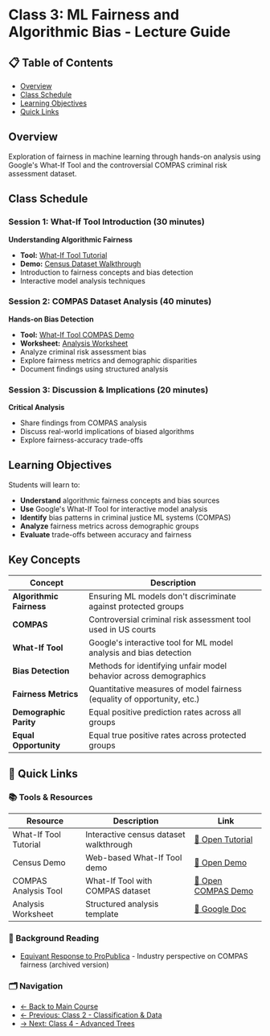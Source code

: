 # Class 3: ML Fairness and Algorithmic Bias - Lecture Guide

## 📋 Table of Contents
- [Overview](#overview)
- [Class Schedule](#class-schedule)
- [Learning Objectives](#learning-objectives)
- [Quick Links](#quick-links)

## Overview
Exploration of fairness in machine learning through hands-on analysis using Google's What-If Tool and the controversial COMPAS criminal risk assessment dataset.

## Class Schedule

### Session 1: What-If Tool Introduction (30 minutes)
**Understanding Algorithmic Fairness**
- **Tool:** [What-If Tool Tutorial](https://pair-code.github.io/what-if-tool/learn/tutorials/walkthrough/)
- **Demo:** [Census Dataset Walkthrough](https://pair-code.github.io/what-if-tool/demos/uci.html)
- Introduction to fairness concepts and bias detection
- Interactive model analysis techniques

### Session 2: COMPAS Dataset Analysis (40 minutes)
**Hands-on Bias Detection**
- **Tool:** [What-If Tool COMPAS Demo](https://pair-code.github.io/what-if-tool/demos/compas.html)
- **Worksheet:** [Analysis Worksheet](https://docs.google.com/document/d/1XRQTGwyYw6vZ4e2LGDVSM8BEfbxoY16BLYA5OnLF8O8/edit?usp=sharing)
- Analyze criminal risk assessment bias
- Explore fairness metrics and demographic disparities
- Document findings using structured analysis

### Session 3: Discussion & Implications (20 minutes)
**Critical Analysis**
- Share findings from COMPAS analysis
- Discuss real-world implications of biased algorithms
- Explore fairness-accuracy trade-offs

## Learning Objectives
Students will learn to:
- **Understand** algorithmic fairness concepts and bias sources
- **Use** Google's What-If Tool for interactive model analysis
- **Identify** bias patterns in criminal justice ML systems (COMPAS)
- **Analyze** fairness metrics across demographic groups
- **Evaluate** trade-offs between accuracy and fairness

## Key Concepts

| Concept | Description |
|---------|-------------|
| **Algorithmic Fairness** | Ensuring ML models don't discriminate against protected groups |
| **COMPAS** | Controversial criminal risk assessment tool used in US courts |
| **What-If Tool** | Google's interactive tool for ML model analysis and bias detection |
| **Bias Detection** | Methods for identifying unfair model behavior across demographics |
| **Fairness Metrics** | Quantitative measures of model fairness (equality of opportunity, etc.) |
| **Demographic Parity** | Equal positive prediction rates across all groups |
| **Equal Opportunity** | Equal true positive rates across protected groups |

## 🔗 Quick Links

### 📚 Tools & Resources
| Resource | Description | Link |
|----------|-------------|------|
| What-If Tool Tutorial | Interactive census dataset walkthrough | [🔧 Open Tutorial](https://pair-code.github.io/what-if-tool/learn/tutorials/walkthrough/) |
| Census Demo | Web-based What-If Tool demo | [🔧 Open Demo](https://pair-code.github.io/what-if-tool/demos/uci.html) |
| COMPAS Analysis Tool | What-If Tool with COMPAS dataset | [🔧 Open COMPAS Demo](https://pair-code.github.io/what-if-tool/demos/compas.html) |
| Analysis Worksheet | Structured analysis template | [📝 Google Doc](https://docs.google.com/document/d/1XRQTGwyYw6vZ4e2LGDVSM8BEfbxoY16BLYA5OnLF8O8/edit?usp=sharing) |

### 📖 Background Reading
- [Equivant Response to ProPublica](https://web.archive.org/web/20240624143309/https://www.equivant.com/response-to-propublica-demonstrating-accuracy-equity-and-predictive-parity/) - Industry perspective on COMPAS fairness (archived version)

### 🗂️ Navigation
- [← Back to Main Course](../README.md)
- [← Previous: Class 2 - Classification & Data](../class2-classification-data/class2-lecture-guide.md)
- [→ Next: Class 4 - Advanced Trees](../class4-advanced-trees/class4-lecture-guide.md)


